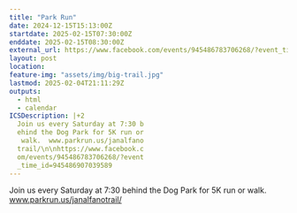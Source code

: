 ```yaml
---
title: "Park Run"
date: 2024-12-15T15:13:00Z
startdate: 2025-02-15T07:30:00Z
enddate: 2025-02-15T08:30:00Z
external_url: https://www.facebook.com/events/945486783706268/?event_time_id=945486907039589
layout: post
location: 
feature-img: "assets/img/big-trail.jpg"
lastmod: 2025-02-04T21:11:29Z
outputs:
  - html
  - calendar
ICSDescription: |+2
  Join us every Saturday at 7:30 b  ehind the Dog Park for 5K run or   walk.  www.parkrun.us/janalfano  trail/\n\nhttps://www.facebook.c  om/events/945486783706268/?event  _time_id=945486907039589
---
```


Join us every Saturday at 7&#58;30 behind the Dog Park for 5K run or walk.  www.parkrun.us/janalfanotrail/<br>
  <br>
  
